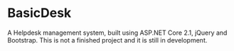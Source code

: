 # BasicDesk
A Helpdesk management system, built using ASP.NET Core 2.1, jQuery and Bootstrap. 
This is not a finished project and it is still in development.
